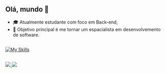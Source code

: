 ## Olá, mundo 👋
- 🎓 Atualmente estudante com foco em Back-end,
- 🚀 Objetivo principal é me tornar um espacialista em desenvolvemento de software.

##
[![My Skills](https://skillicons.dev/icons?i=java,python,mysql)](https://skillicons.dev)

##
<div>
  <a href="https://www.linkedin.com/in/leonan-teixeira" target="_blank"><image src="https://img.shields.io/badge/LinkedIn-0077B5?style=for-the-badge&logo=linkedin&logoColor=white" target="_blank"</a>
  <a href="mailto:leonanteixeira@gmail.com" target="_blank"><image src="https://img.shields.io/badge/Gmail-D14836?style=for-the-badge&logo=gmail&logoColor=white" target="_blank"</a>
</div>
